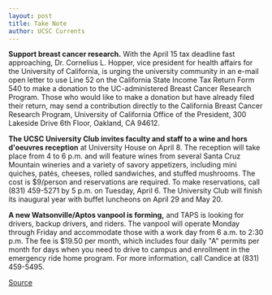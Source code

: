 ```yaml
---
layout: post
title: Take Note
author: UCSC Currents
---
```


**Support breast cancer research.** With the April 15 tax deadline fast approaching, Dr. Cornelius L. Hopper, vice president for health affairs for the University of California, is urging the university community in an e-mail open letter to use Line 52 on the California State Income Tax Return Form 540 to make a donation to the UC-administered Breast Cancer Research Program. Those who would like to make a donation but have already filed their return, may send a contribution directly to the California Breast Cancer Research Program, University of California Office of the President, 300 Lakeside Drive 6th Floor, Oakland, CA 94612.

**The UCSC University Club invites faculty and staff to a wine and hors d'oeuvres reception** at University House on April 8. The reception will take place from 4 to 6 p.m. and will feature wines from several Santa Cruz Mountain wineries and a variety of savory appetizers, including mini quiches, patés, cheeses, rolled sandwiches, and stuffed mushrooms. The cost is $9/person and reservations are required. To make reservations, call (831) 459-5271 by 5 p.m. on Tuesday, April 6. The University Club will finish its inaugural year with buffet luncheons on April 29 and May 20.

**A new Watsonville/Aptos vanpool is forming,** and TAPS is looking for drivers, backup drivers, and riders. The vanpool will operate Monday through Friday and accommodate those with a work day from 6 a.m. to 2:30 p.m. The fee is $19.50 per month, which includes four daily "A" permits per month for days when you need to drive to campus and enrollment in the emergency ride home program. For more information, call Candice at (831) 459-5495.

[Source](http://www1.ucsc.edu/oncampus/currents/98-99/04-05/takenote.htm "Permalink to Take Note; 04-05-99")
